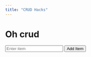 ```yaml
---
title: "CRUD Hacks"
---
```

# Oh crud

<script src="https://code.jquery.com/jquery-3.6.0.min.js"></script>
<div>
    <input type="text" id="itemInput" placeholder="Enter item">
    <button id="addItem">Add Item</button>
</div>
<div id="itemsList">
    <!-- Items will be displayed here -->
</div>
<script src="list.js"></script>
